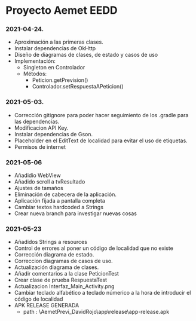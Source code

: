 # Proyecto Aemet EEDD
<h3>2021-04-24.</h3>

* Aproximación a las primeras clases.
* Instalar dependencias de OkHttp
* Diseño de diagramas de clases, de estado y casos de uso
* Implementación:
  * Singleton en Controlador
  * Métodos:
    * Peticion.getPrevision()
    * Controlador.setRespuestaAPeticion()
<h3>2021-05-03.</h3>

* Corrección gitignore para poder hacer seguimiento de los .gradle para las dependencias.
* Modificacion API Key.
* Instalar dependencias de Gson.
* Placeholder en el EditText de localidad para evitar el uso de etiquetas.
* Permisos de internet

<h3>2021-05-06</h3>

* Añadidio WebView
* Añadido scroll a tvResultado
* Ajustes de tamaños
* Eliminación de cabecera de la aplicación.
* Aplicación fijada a pantalla completa
* Cambiar textos hardcoded a Strings
* Crear nueva branch para investigar nuevas cosas

<h3>2021-05-23</h3>

* Añadidos Strings a resources
* Control de errores al poner un código de localidad que no existe
* Corrección diagrama de estado.
* Correccion diagramas de casos de uso.
* Actualización diagrama de clases.
* Añadir comentarios a la clase PeticionTest
* Crear clase de prueba RespuestaTest
* Actualizacion Interfaz_Main_Activity.png
* Cambiar teclado alfabético a teclado númerico a la hora de introducir el código de localidad
* APK RELEASE GENERADA
    * path : \AemetPrevi_DavidRojo\app\release\app-release.apk

